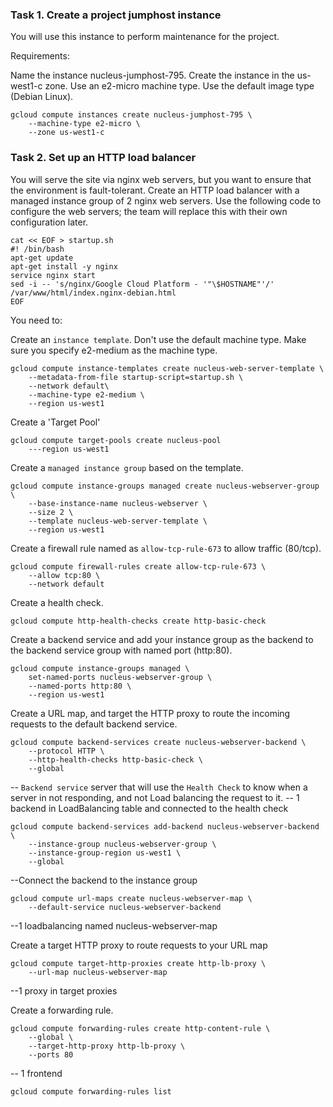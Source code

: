 ### Task 1. Create a project jumphost instance
You will use this instance to perform maintenance for the project.

Requirements:

Name the instance nucleus-jumphost-795.
Create the instance in the us-west1-c zone.
Use an e2-micro machine type.
Use the default image type (Debian Linux).


```
gcloud compute instances create nucleus-jumphost-795 \
    --machine-type e2-micro \
    --zone us-west1-c
```



### Task 2. Set up an HTTP load balancer
You will serve the site via nginx web servers, but you want to ensure that the environment is fault-tolerant. Create an HTTP load balancer with a managed instance group of 2 nginx web servers. Use the following code to configure the web servers; the team will replace this with their own configuration later.

```
cat << EOF > startup.sh
#! /bin/bash
apt-get update
apt-get install -y nginx
service nginx start
sed -i -- 's/nginx/Google Cloud Platform - '"\$HOSTNAME"'/' /var/www/html/index.nginx-debian.html
EOF
```

You need to:

Create an `instance template`. Don't use the default machine type. Make sure you specify e2-medium as the machine type.

```
gcloud compute instance-templates create nucleus-web-server-template \
    --metadata-from-file startup-script=startup.sh \
    --network default\
    --machine-type e2-medium \
    --region us-west1
```

Create a 'Target Pool'

```
gcloud compute target-pools create nucleus-pool
    ---region us-west1
```

Create a `managed instance group` based on the template.

```
gcloud compute instance-groups managed create nucleus-webserver-group \
    --base-instance-name nucleus-webserver \
    --size 2 \
    --template nucleus-web-server-template \
    --region us-west1
```

Create a firewall rule named as `allow-tcp-rule-673` to allow traffic (80/tcp).

```
gcloud compute firewall-rules create allow-tcp-rule-673 \
    --allow tcp:80 \
    --network default
```

Create a health check.

```
gcloud compute http-health-checks create http-basic-check

```

Create a backend service and add your instance group as the backend to the backend service group with named port (http:80).

```
gcloud compute instance-groups managed \
    set-named-ports nucleus-webserver-group \
    --named-ports http:80 \
    --region us-west1
```

Create a URL map, and target the HTTP proxy to route the incoming requests to the default backend service.

```
gcloud compute backend-services create nucleus-webserver-backend \
    --protocol HTTP \
    --http-health-checks http-basic-check \
    --global
```
-- `Backend service` server that will use the `Health Check` to know when a server in not responding, and not Load balancing the request to it.
-- 1 backend in LoadBalancing table and connected to the health check

```
gcloud compute backend-services add-backend nucleus-webserver-backend \
    --instance-group nucleus-webserver-group \
    --instance-group-region us-west1 \
    --global
```
--Connect the backend to the instance group


```
gcloud compute url-maps create nucleus-webserver-map \
    --default-service nucleus-webserver-backend
```
--1 loadbalancing named nucleus-webserver-map

Create a target HTTP proxy to route requests to your URL map

```
gcloud compute target-http-proxies create http-lb-proxy \
    --url-map nucleus-webserver-map
```
--1 proxy in target proxies


Create a forwarding rule.

```
gcloud compute forwarding-rules create http-content-rule \
    --global \
    --target-http-proxy http-lb-proxy \
    --ports 80
```
-- 1 frontend

```
gcloud compute forwarding-rules list
```